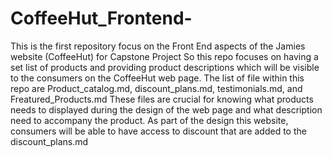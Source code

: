 # CoffeeHut_Frontend-
This is the first repository focus on the Front End aspects of the Jamies website (CoffeeHut) for Capstone Project
So this repo focuses on having a set list of products and providing product descriptions which will be visible to the consumers on the CoffeeHut web page. 
The list of file within this repo are Product_catalog.md, discount_plans.md, testimonials.md, and Freatured_Products.md
These files are crucial for knowing what products needs to displayed during the design of the web page and what description need to accompany the product.
As part of the design this website, consumers will be able to have access to discount that are added to the discount_plans.md 

